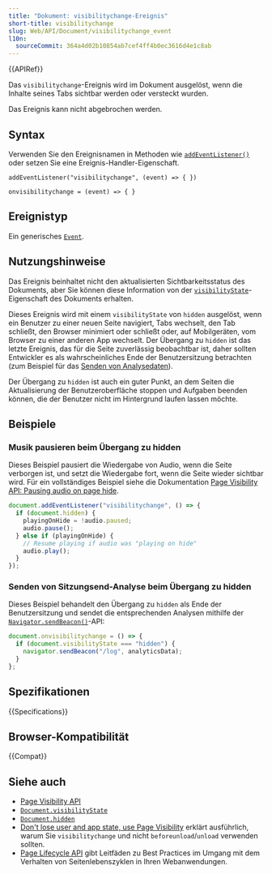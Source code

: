 ```yaml
---
title: "Dokument: visibilitychange-Ereignis"
short-title: visibilitychange
slug: Web/API/Document/visibilitychange_event
l10n:
  sourceCommit: 364a4d02b10854ab7cef4ff4b0ec3616d4e1c8ab
---
```


{{APIRef}}

Das `visibilitychange`-Ereignis wird im Dokument ausgelöst, wenn die Inhalte seines Tabs sichtbar werden oder versteckt wurden.

Das Ereignis kann nicht abgebrochen werden.

## Syntax

Verwenden Sie den Ereignisnamen in Methoden wie [`addEventListener()`](/de/docs/Web/API/EventTarget/addEventListener) oder setzen Sie eine Ereignis-Handler-Eigenschaft.

```js-nolint
addEventListener("visibilitychange", (event) => { })

onvisibilitychange = (event) => { }
```

## Ereignistyp

Ein generisches [`Event`](/de/docs/Web/API/Event).

## Nutzungshinweise

Das Ereignis beinhaltet nicht den aktualisierten Sichtbarkeitsstatus des Dokuments, aber Sie können diese Information von der [`visibilityState`](/de/docs/Web/API/Document/visibilityState)-Eigenschaft des Dokuments erhalten.

Dieses Ereignis wird mit einem `visibilityState` von `hidden` ausgelöst, wenn ein Benutzer zu einer neuen Seite navigiert, Tabs wechselt, den Tab schließt, den Browser minimiert oder schließt oder, auf Mobilgeräten, vom Browser zu einer anderen App wechselt. Der Übergang zu `hidden` ist das letzte Ereignis, das für die Seite zuverlässig beobachtbar ist, daher sollten Entwickler es als wahrscheinliches Ende der Benutzersitzung betrachten (zum Beispiel für das [Senden von Analysedaten](/de/docs/Web/API/Navigator/sendBeacon)).

Der Übergang zu `hidden` ist auch ein guter Punkt, an dem Seiten die Aktualisierung der Benutzeroberfläche stoppen und Aufgaben beenden können, die der Benutzer nicht im Hintergrund laufen lassen möchte.

## Beispiele

### Musik pausieren beim Übergang zu hidden

Dieses Beispiel pausiert die Wiedergabe von Audio, wenn die Seite verborgen ist, und setzt die Wiedergabe fort, wenn die Seite wieder sichtbar wird. Für ein vollständiges Beispiel siehe die Dokumentation [Page Visibility API: Pausing audio on page hide](/de/docs/Web/API/Page_Visibility_API#pausing_audio_on_page_hide).

```js
document.addEventListener("visibilitychange", () => {
  if (document.hidden) {
    playingOnHide = !audio.paused;
    audio.pause();
  } else if (playingOnHide) {
    // Resume playing if audio was "playing on hide"
    audio.play();
  }
});
```

### Senden von Sitzungsend-Analyse beim Übergang zu hidden

Dieses Beispiel behandelt den Übergang zu `hidden` als Ende der Benutzersitzung und sendet die entsprechenden Analysen mithilfe der [`Navigator.sendBeacon()`](/de/docs/Web/API/Navigator/sendBeacon)-API:

```js
document.onvisibilitychange = () => {
  if (document.visibilityState === "hidden") {
    navigator.sendBeacon("/log", analyticsData);
  }
};
```

## Spezifikationen

{{Specifications}}

## Browser-Kompatibilität

{{Compat}}

## Siehe auch

- [Page Visibility API](/de/docs/Web/API/Page_Visibility_API)
- [`Document.visibilityState`](/de/docs/Web/API/Document/visibilityState)
- [`Document.hidden`](/de/docs/Web/API/Document/hidden)
- [Don't lose user and app state, use Page Visibility](https://www.igvita.com/2015/11/20/dont-lose-user-and-app-state-use-page-visibility/) erklärt ausführlich, warum Sie `visibilitychange` und nicht `beforeunload`/`unload` verwenden sollten.
- [Page Lifecycle API](https://developer.chrome.com/docs/web-platform/page-lifecycle-api) gibt Leitfäden zu Best Practices im Umgang mit dem Verhalten von Seitenlebenszyklen in Ihren Webanwendungen.
